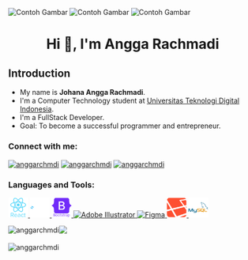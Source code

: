  ![Contoh Gambar](https://media.giphy.com/media/v1.Y2lkPTc5MGI3NjExemJzcDh3aTVodTRsOHJteDZ1bGQyY2kzMXVtdWM4bzhvdW9nOTQxeSZlcD12MV9pbnRlcm5hbF9naWZfYnlfaWQmY3Q9Zw/tHIRLHtNwxpjIFqPdV/giphy.gif)
 ![Contoh Gambar](https://media.giphy.com/media/v1.Y2lkPTc5MGI3NjExemJzcDh3aTVodTRsOHJteDZ1bGQyY2kzMXVtdWM4bzhvdW9nOTQxeSZlcD12MV9pbnRlcm5hbF9naWZfYnlfaWQmY3Q9Zw/tHIRLHtNwxpjIFqPdV/giphy.gif)
 ![Contoh Gambar](https://media.giphy.com/media/v1.Y2lkPTc5MGI3NjExemJzcDh3aTVodTRsOHJteDZ1bGQyY2kzMXVtdWM4bzhvdW9nOTQxeSZlcD12MV9pbnRlcm5hbF9naWZfYnlfaWQmY3Q9Zw/tHIRLHtNwxpjIFqPdV/giphy.gif)

<h1 align="center">Hi 👋, I'm Angga Rachmadi</h1>

## Introduction
- My name is **Johana Angga Rachmadi**.
- I'm a Computer Technology student at [Universitas Teknologi Digital Indonesia](https://www.utdi.ac.id/).
- I'm a FullStack Developer.
- Goal: To become a successful programmer and entrepreneur.

<h3 align="left">Connect with me:</h3>
<p align="left">
<a href="https://twitter.com/_rchmdi" target="blank"><img align="center" src="https://raw.githubusercontent.com/rahuldkjain/github-profile-readme-generator/master/src/images/icons/Social/twitter.svg" alt="anggarchmdi" height="30" width="40" /></a>
<a href="https://linkedin.com/in/anggarchmdi" target="blank"><img align="center" src="https://raw.githubusercontent.com/rahuldkjain/github-profile-readme-generator/master/src/images/icons/Social/linked-in-alt.svg" alt="anggarchmdi" height="30" width="40" /></a>
<a href="https://instagram.com/jo.rchm" target="blank"><img align="center" src="https://raw.githubusercontent.com/rahuldkjain/github-profile-readme-generator/master/src/images/icons/Social/instagram.svg" alt="anggarchmdi" height="30" width="40" /></a>
</p>

<h3 align="left">Languages and Tools:</h3>
<p align="left"> 
  <a href="https://reactjs.org/" target="_blank" rel="noreferrer"> 
    <img src="https://raw.githubusercontent.com/devicons/devicon/master/icons/react/react-original-wordmark.svg" alt="ReactJS" width="40" height="40"/> 
  </a> 
  <a href="https://tailwindcss.com/" target="_blank" rel="noreferrer"> 
    <img src="https://raw.githubusercontent.com/devicons/devicon/master/icons/tailwindcss/tailwindcss-original-wordmark.svg" alt="TailwindCSS" width="40" height="40"/> 
  </a>
  <a href="https://getbootstrap.com/" target="_blank" rel="noreferrer"> 
    <img src="https://raw.githubusercontent.com/devicons/devicon/master/icons/bootstrap/bootstrap-plain-wordmark.svg" alt="Bootstrap" width="40" height="40"/> 
  </a> 
  <a href="https://www.adobe.com/products/illustrator.html" target="_blank" rel="noreferrer"> 
    <img src="https://www.vectorlogo.zone/logos/adobe_illustrator/adobe_illustrator-icon.svg" alt="Adobe Illustrator" width="40" height="40"/> 
  </a> 
  <a href="https://www.figma.com/" target="_blank" rel="noreferrer"> 
    <img src="https://www.vectorlogo.zone/logos/figma/figma-icon.svg" alt="Figma" width="40" height="40"/> 
  </a> 
   <a href="https://laravel.com/" target="_blank" rel="noreferrer"> 
    <img src="https://raw.githubusercontent.com/devicons/devicon/master/icons/laravel/laravel-plain.svg" alt="Laravel" width="40" height="40"/> 
  </a>  
  <a href="https://www.mysql.com/" target="_blank" rel="noreferrer"> 
    <img src="https://raw.githubusercontent.com/devicons/devicon/master/icons/mysql/mysql-original-wordmark.svg" alt="MySQL" width="40" height="40"/> 
  </a>
</p>
<p><img align="left" src="https://github-readme-stats.vercel.app/api/top-langs?username=anggarchmdi&show_icons=true&locale=en&layout=compact" alt="anggarchmdi" /></p>

<p><img height="180em" src="https://github-readme-stats-eight-theta.vercel.app/api?username=anggarchmdi&show_icons=true&theme=tokyonight&include_all_commits=true&count_private=true"/></p>

<p><img align="center" src="https://github-readme-streak-stats.herokuapp.com/?user=anggarchmdi&" alt="anggarchmdi" /></p>
